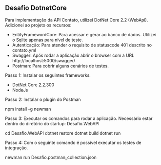 ## Desafio DotnetCore

Para implementação da API Contato, utilizei DotNet Core 2.2 (WebApi).
Adicionei ao projeto os recursos:

 - EntityFramewordCore: Para acessar e gerar ao banco de dados. Utilizei o Sqlite apenas para nível de teste.
 - Autenticação: Para atender o requisito de statuscode 401 descrito no contato.yml
 - Swagger: Após rodar a aplicação abrir o browser com a URL http://localhost:5000/swagger/
 - Postman: Para cobrir alguns cenários de testes.

Passo 1: Instalar os seguintes frameworks.

- DotNet Core 2.2.300
- NodeJs

Passo 2: Instalar o plugin do Postman

npm install -g newman

Passo 3: Executar os comandos para rodar a aplicação.
         Necessário estar dentro do diretório do startup: Desafio.WebAPI

cd Desafio.WebAPI
dotnet restore
dotnet build
dotnet run

Passo 4: Com o seguinte comando é possível executar os testes de integração.

newman run Desafio.postman_collection.json
